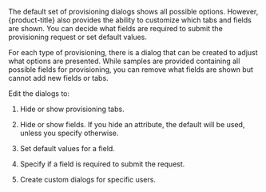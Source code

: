 The default set of provisioning dialogs shows all possible options.
However, {product-title} also provides the ability to customize which
tabs and fields are shown. You can decide what fields are required to
submit the provisioning request or set default values.

For each type of provisioning, there is a dialog that can be created to
adjust what options are presented. While samples are provided containing
all possible fields for provisioning, you can remove what fields are
shown but cannot add new fields or tabs.

Edit the dialogs to:

1.  Hide or show provisioning tabs.

2.  Hide or show fields. If you hide an attribute, the default will be
    used, unless you specify otherwise.

3.  Set default values for a field.

4.  Specify if a field is required to submit the request.

5.  Create custom dialogs for specific users.
